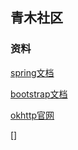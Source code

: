 ## 青木社区
### 资料

[spring文档](https://www.bootcss.com/)

[bootstrap文档](https://v4.bootcss.com/docs/4.3/components/navs/)

[okhttp官网](https://square.github.io/okhttp/)

[]